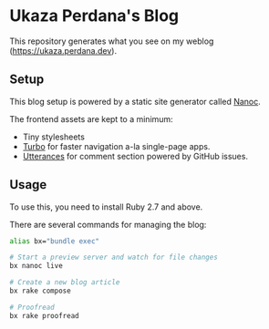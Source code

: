 # Ukaza Perdana's Blog

This repository generates what you see on my weblog (<https://ukaza.perdana.dev>).

## Setup

This blog setup is powered by a static site generator called [Nanoc](https://nanoc.ws/).

The frontend assets are kept to a minimum:
- Tiny stylesheets
- [Turbo](https://turbo.hotwire.dev/) for faster navigation a-la single-page apps.
- [Utterances](https://utteranc.es/) for comment section powered by GitHub issues.

## Usage

To use this, you need to install Ruby 2.7 and above.

There are several commands for managing the blog:

```sh
alias bx="bundle exec"

# Start a preview server and watch for file changes
bx nanoc live

# Create a new blog article
bx rake compose

# Proofread
bx rake proofread
```